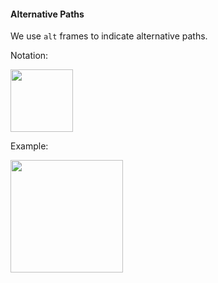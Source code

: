 <link rel="stylesheet" href="{{baseUrl}}/css/textbook.css">

<div class="website-content">

#### Alternative Paths

<div id="main">

We use `alt` frames to indicate alternative paths.

Notation:

<img src="{{baseUrl}}/uml/alternativePaths/introduction/images/notation.png" height="100" />
<p/>

<tip-box>

Example:

<img src="{{baseUrl}}/uml/alternativePaths/introduction/images/minefieldCell.png" height="180" />
<p/>

</tip-box>

<!-- extras ------------------------------------------------------------------------------------ -->

<panel header=":paperclip: Extras" expandable type="seamless" expanded>

  <panel header=":mortar_board: Learning Outcomes" expandable type="seamless">
    <include src="exercises.md" />
  </panel>

  <panel header=":package: Resources" expandable type="seamless">
    <include src="resources.md" />
  </panel>

  <panel header=":laughing: Humor" expandable type="seamless">
    <include src="humor.md" />
  </panel>

</panel>

</div>
</div>
